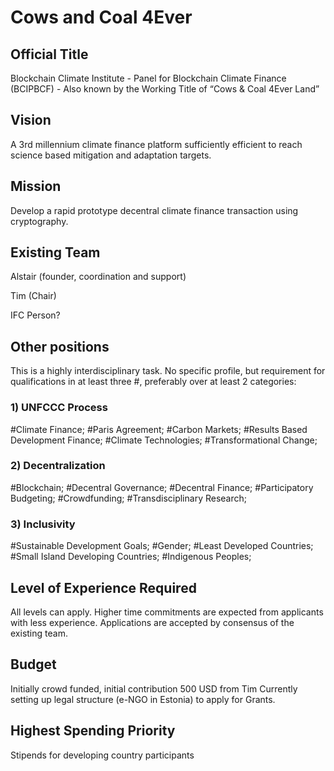 # Cows and Coal 4Ever

## Official Title
Blockchain Climate Institute - Panel for Blockchain Climate Finance (BCIPBCF) - Also known by the Working Title of “Cows & Coal 4Ever Land”
 
## Vision
A 3rd millennium climate finance platform sufficiently efficient to reach science based mitigation and adaptation targets.
 
## Mission
Develop a rapid prototype decentral climate finance transaction using cryptography.
 
## Existing Team

Alstair (founder, coordination and support)

Tim (Chair)

IFC Person?
 
## Other positions
This is a highly interdisciplinary task. No specific profile, but requirement for qualifications in at least three #, preferably over at least 2 categories:

### 1) UNFCCC Process
#Climate Finance; #Paris Agreement; #Carbon Markets; #Results Based Development Finance; #Climate Technologies; #Transformational Change;

### 2) Decentralization
#Blockchain; #Decentral Governance; #Decentral Finance; #Participatory Budgeting; #Crowdfunding; #Transdisciplinary Research;

### 3) Inclusivity
#Sustainable Development Goals; #Gender; #Least Developed Countries; #Small Island Developing Countries; #Indigenous Peoples;

## Level of Experience Required
All levels can apply. Higher time commitments are expected from applicants with less experience. Applications are accepted by consensus of the existing team.
 
## Budget
Initially crowd funded, initial contribution 500 USD from Tim
Currently setting up legal structure (e-NGO in Estonia) to apply for Grants.
 
## Highest Spending Priority
Stipends for developing country participants
